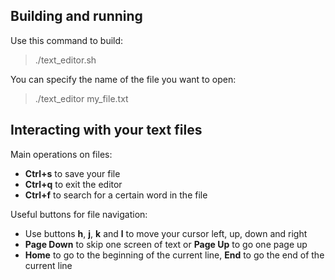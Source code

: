 ## Building and running

Use this command to build:

> ./text_editor.sh

You can specify the name of the file you want to open:

> ./text_editor my_file.txt

## Interacting with your text files

Main operations on files:
- __Ctrl+s__ to save your file
- __Ctrl+q__ to exit the editor
- __Ctrl+f__ to search for a certain word in the file

Useful buttons for file navigation:
 - Use buttons __h__, __j__, __k__ and __l__ to move your cursor left, up, down and right
 - __Page Down__ to skip one screen of text or __Page Up__ to go one page up
 - __Home__ to go to the beginning of the current line, __End__ to go the end of the current line